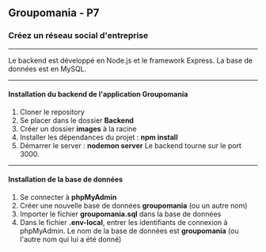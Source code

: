 ## Groupomania - P7 
### Créez un réseau social d'entreprise
___
Le backend est développé en Node.js et le framework Express. La base de données est en MySQL.
___
#### Installation du backend de l'application Groupomania

1. Cloner le repository
2. Se placer dans le dossier **Backend**
3. Créer un dossier **images** à la racine
4. Installer les dépendances du projet : **npm install**
5. Démarrer le server : **nodemon server**
Le backend tourne sur le port 3000.

____
#### Installation de la base de données

1. Se connecter à **phpMyAdmin**
2. Créer une nouvelle base de données **groupomania** (ou un autre nom)
3. Importer le fichier **groupomania.sql** dans la base de données
4. Dans le fichier **.env-local**, entrer les identifiants de connexion à phpMyAdmin. Le nom de la base de données est **groupomania** (ou l'autre nom qui lui a été donné)

